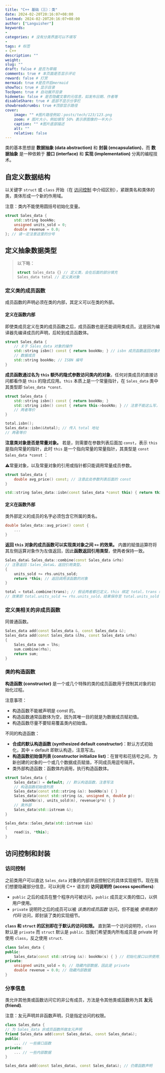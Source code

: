 ```yaml
---
title: "C++ 基础（三）：类"
date: 2024-02-20T20:16:07+08:00
lastmod: 2024-02-20T20:16:07+08:00
author: ["Languisher"]
keywords: 
- 
categories: # 没有分类界面可以不填写
- 
tags: # 标签
- C++
description: ""
weight:
slug: ""
draft: false # 是否为草稿
comments: true # 本页面是否显示评论
reward: false # 打赏
mermaid: true #是否开启mermaid
showToc: true # 显示目录
TocOpen: true # 自动展开目录
hidemeta: false # 是否隐藏文章的元信息，如发布日期、作者等
disableShare: true # 底部不显示分享栏
showbreadcrumbs: true #顶部显示路径
cover:
    image: "" #图片路径例如：posts/tech/123/123.png
    zoom: # 图片大小，例如填写 50% 表示原图像的一半大小
    caption: "" #图片底部描述
    alt: ""
    relative: false
---
```


类的基本思想是 **数据抽象 (data abstraction)** 和 **封装 (encapsulation)**，而 **数据抽象** 是一种依赖于 **接口 (interface)** 和 **实现 (implementation)** 分离的编程技术。

## 自定义数据结构


以关键字 `struct` 或 `class` 开始（在 [访问控制](#访问控制) 中介绍区别），紧跟类名和类体的类，类体形成一个新的作用域。

注意：类内不能使用圆括号初始化变量。

```cpp
struct Sales_data {
	std::string bookNo;
	unsigned units_sold = 0;
	double revenue = 0.0;
}; // 请一定注意这里的分号
```



## 定义抽象数据类型

> 以下略：
> ```cpp
> struct Sales_data {} // 定义类，会在后面的部分填充
> Sales_data total // 定义类对象
> ```
### 定义类的成员函数

成员函数的声明必须在类的内部，其定义可以在类的外部。

#### 定义在函数内部

即使类成员定义在类的成员函数之后，成员函数也是还能调用类成员。这是因为编译器先编译成员的声明，后轮到成员函数体。

```cpp
struct Sales_data {
	// 关于 Sales_data 对象的操作
	std::string isbn() const { return bookNo; } // isbn 成员函数返回对象的 ISBN 编号
	// 数据成员
	std::string bookNo; // ISBN 编号
}
```


**成员函数通过名为 `this` 额外的隐式参数访问类内的对象**，任何对类成员的直接访问都看作是 `this` 的隐式应用。`this` 本质上是一个常量指针，在 `Sales_data` 类中其类型即 `Sales_data *const`.

```cpp
struct Sales_data {
	std::string isbn() const { return bookNo; }
	std::string isbn() const { return this->bookNo; } // 注意不能这么写，因为不能显示地定义 this 指针。
	// 两者等价
}

total.isbn();
Sales_data::isbn(&total); // 传入 total 地址
// 两者等价
```


**注意类对象是否是常量对象。** 若是，则需要在参数列表后面加 `const`，表示 `this` 是指向常量的指针，此时 `this` 是一个指向常量的常量指针，其类型是 `const Sales_data *const` ：

⚠️常量对象，以及常量对象的引用或指针都只能调用常量成员参数。

```cpp
struct Sales_data {
	double avg_price() const; // 注意此处参数列表后面的 const
}

std::string Sales_data::isbn(const Sales_data *const this) { return this->isbn} // 说明隐式的 this 如何运作，注意不能这么写，因为不能显示地定义 this 指针。
```

#### 定义在函数外部

类外部定义的成员的名字必须包含它所属的类名。

```cpp
double Sales_data::avg_price() const {
	...
}
```

**返回 `this` 对象的成员函数可以实现类对象之间 `+=` 的效果。** 内置的赋值运算符将其左侧运算对象作为左值返回，因此**函数返回引用类型**，使两者保持一致。

```cpp
Sales_data& Sales_data::combine(const Sales_data &rhs) 
// 注意返回：Sales_data&，返回引用类型。
{
	units_sold += rhs.units_sold;
	return *this; // 返回调用该函数的对象
}

total = total.combine(trans); // 假设两者都已定义，this 绑定 total，trans 绑定 rhs
// 效果即 total.units_sold += rhs.units_sold，结果保存至 total.units_sold
```

### 定义类相关的非成员函数

同普通函数。

```cpp
Sales_data add(const Sales_data &, const Sales_data &);
Sales_data add(const Sales_data &lhs, const Sales_data &rhs)
{
	Sales_data sum = lhs;
	sum.combine(rhs);
	return sum;
}
```

### 类的构造函数

**构造函数 (constructor)** 是一个或几个特殊的类的成员函数用于控制其对象的初始化过程。

注意事项：
- 构造函数不能被声明是 const 的。
- 构造函数通常函数体为空，因为其唯一目的就是为数据成员赋初值。
- 构造函数尽量不要轻易覆盖类内初始值。

不同的构造函数：
- **合成的默认构造函数 (synthesized default constructor)**：默认方式初始化，其中 = default 即默认构造，注意写法。
- **构造函数初始值列表 (constructor initialize list)**：在冒号和花括号之间，为新创建的对象的一个或几个数据成员赋值，不同成员用逗号隔开。
- 类外部构造函数：函数体内调用，执行构造函数体。


```cpp
struct Sales_data {
	Sales_data() = default; // 默认构造函数，注意写法
	// 构造函数初始值列表
	Sales_data(const std::string &s): bookNo(s) { }
	Sales_data(const std::string &s, unsigned n, double p): 
		bookNo(s), units_sold(n), revenue(p*n) { }
	// 类外部
	Sales_data(std::istream &);
}

Sales_data::Sales_data(std::istream &is)
{
	read(is, *this);
}
```

## 访问控制和封装

### 访问控制

之前类用户可以直达 `Sales_data` 对象的内部并且控制它的具体实现细节。现在我们想要隐藏部分信息，可以利用 C++ 语言的 **访问说明符 (access specifiers)**:

- `public` 之后的成员在整个程序内可被访问，`public` 成员定义类的借口，以供用户使用。
- `private` 说明符之后的成员可以被 *该类的成员函数* 访问，但不能被 *使用类的代码* 访问，即封装了类的实现细节。

**`class` 和 `struct` 的区别即在于默认的访问权限。** 直到第一个访问说明符，`class` 默认是 `private` 而 `struct` 默认是 `public`. 当我们希望类内所有成员是 private 时使用 `class`，反之使用 `struct`.

```cpp
class Sales_data {
public:
	Sales_data(const std::string &s): bookNo(s) { } // 初始化接口以供使用，因此是 public（后文还会介绍）
private:
	unsigned units_sold = 0; // 隐藏内部数据，因此是 private
	double revenue = 0.0; // 隐藏内部数据
}
```

### 分享信息

类允许其他类或函数访问它的非公有成员，方法是令其他类或函数称为其 **友元 (friend)**.

注意：友元声明并非函数声明，只是指定访问的权限。

```cpp
class Sales_data {
// 为 Sales_data 非成员函数所做友元声明
friend Sales_data add(const Sales_data&, const Sales_data&);
public:
	... // 一些接口函数
private:
	... // 一些内部数据
}

Sales_data add(const Sales_data&, const Sales_data&); // 仍需函数声明
```


